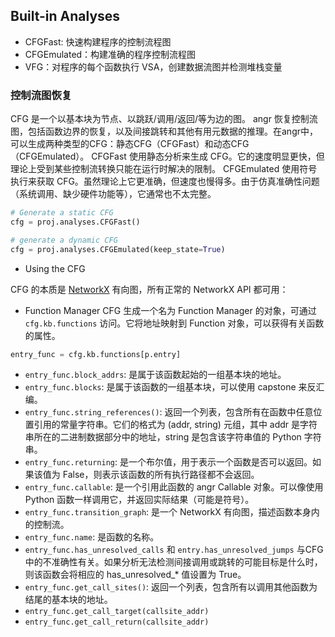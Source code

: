 ## Built-in Analyses

- CFGFast: 快速构建程序的控制流程图
- CFGEmulated：构建准确的程序控制流程图
- VFG：对程序的每个函数执行 VSA，创建数据流图并检测堆栈变量

### 控制流图恢复

CFG 是一个以基本块为节点、以跳跃/调用/返回/等为边的图。
angr 恢复控制流图，包括函数边界的恢复，以及间接跳转和其他有用元数据的推理。在angr中，可以生成两种类型的CFG：静态CFG（CFGFast）和动态CFG（CFGEmulated）。
CFGFast 使用静态分析来生成 CFG。它的速度明显更快，但理论上受到某些控制流转换只能在运行时解决的限制。
CFGEmulated 使用符号执行来获取 CFG。虽然理论上它更准确，但速度也慢得多。由于仿真准确性问题（系统调用、缺少硬件功能等），它通常也不太完整。
```python
# Generate a static CFG
cfg = proj.analyses.CFGFast()

# generate a dynamic CFG
cfg = proj.analyses.CFGEmulated(keep_state=True)
```

- Using the CFG

CFG 的本质是 [NetworkX](https://networkx.org/) 有向图，所有正常的 NetworkX API 都可用：

- Function Manager
CFG 生成一个名为 Function Manager 的对象，可通过 `cfg.kb.functions` 访问。它将地址映射到 Function 对象，可以获得有关函数的属性。
```python
entry_func = cfg.kb.functions[p.entry]
```
  - `entry_func.block_addrs`: 是属于该函数起始的一组基本块的地址。
  - `entry_func.blocks`: 是属于该函数的一组基本块，可以使用 capstone 来反汇编。
  - `entry_func.string_references()`: 返回一个列表，包含所有在函数中任意位置引用的常量字符串。它们的格式为 (addr, string) 元组，其中 addr 是字符串所在的二进制数据部分中的地址，string 是包含该字符串值的 Python 字符串。
  - `entry_func.returning`: 是一个布尔值，用于表示一个函数是否可以返回。如果该值为 False，则表示该函数的所有执行路径都不会返回。
  - `entry_func.callable`: 是一个引用此函数的 angr Callable 对象。可以像使用 Python 函数一样调用它，并返回实际结果（可能是符号）。
  - `entry_func.transition_graph`: 是一个 NetworkX 有向图，描述函数本身内的控制流。
  - `entry_func.name`: 是函数的名称。
  - `entry_func.has_unresolved_calls` 和 `entry.has_unresolved_jumps` 与CFG中的不准确性有关。如果分析无法检测间接调用或跳转的可能目标是什么时，则该函数会将相应的 has_unresolved_* 值设置为 True。
  - `entry_func.get_call_sites()`: 返回一个列表，包含所有以调用其他函数为结尾的基本块的地址。
  - `entry_func.get_call_target(callsite_addr)`
  - `entry_func.get_call_return(callsite_addr)`